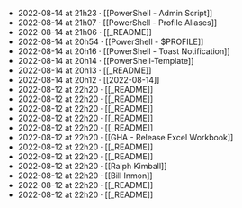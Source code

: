 - 2022-08-14 at 21h23 · [[PowerShell - Admin Script]]
- 2022-08-14 at 21h07 · [[PowerShell - Profile Aliases]]
- 2022-08-14 at 21h06 · [[_README]]
- 2022-08-14 at 20h54 · [[PowerShell - $PROFILE]]
- 2022-08-14 at 20h16 · [[PowerShell - Toast Notification]]
- 2022-08-14 at 20h14 · [[PowerShell-Template]]
- 2022-08-14 at 20h13 · [[_README]]
- 2022-08-14 at 20h12 · [[2022-08-14]]
- 2022-08-12 at 22h20 · [[_README]]
- 2022-08-12 at 22h20 · [[_README]]
- 2022-08-12 at 22h20 · [[_README]]
- 2022-08-12 at 22h20 · [[_README]]
- 2022-08-12 at 22h20 · [[_README]]
- 2022-08-12 at 22h20 · [[GHA - Release Excel Workbook]]
- 2022-08-12 at 22h20 · [[_README]]
- 2022-08-12 at 22h20 · [[_README]]
- 2022-08-12 at 22h20 · [[Ralph Kimball]]
- 2022-08-12 at 22h20 · [[Bill Inmon]]
- 2022-08-12 at 22h20 · [[_README]]
- 2022-08-12 at 22h20 · [[_README]]
